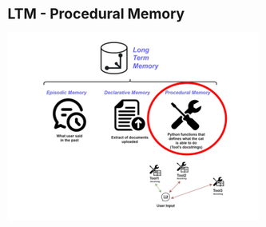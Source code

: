 # LTM - Procedural Memory

![Schema of the Cheshire Cat memories](../../assets/img/diagrams/procedural-memory.jpg)
